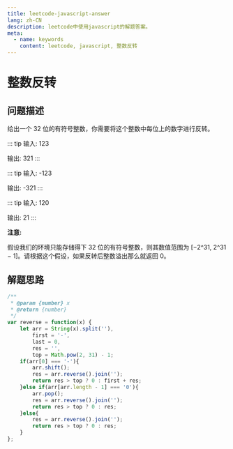 ```yaml
---
title: leetcode-javascript-answer
lang: zh-CN
description: leetcode中使用javascript的解题答案。
meta:
  - name: keywords
    content: leetcode, javascript, 整数反转
---
```


# 整数反转 #

## 问题描述 ##

给出一个 32 位的有符号整数，你需要将这个整数中每位上的数字进行反转。

::: tip
输入: 123

输出: 321
:::

::: tip
输入: -123

输出: -321
:::

::: tip
输入: 120

输出: 21
:::

**注意:**

假设我们的环境只能存储得下 32 位的有符号整数，则其数值范围为 [−2^31,  2^31 − 1]。请根据这个假设，如果反转后整数溢出那么就返回 0。

## 解题思路 ##

``` javascript
/**
 * @param {number} x
 * @return {number}
 */
var reverse = function(x) {
    let arr = String(x).split(''),
        first = '-',
        last = 0,
        res = '',
        top = Math.pow(2, 31) - 1;
    if(arr[0] === '-'){
        arr.shift();
        res = arr.reverse().join('');
        return res > top ? 0 : first + res;
    }else if(arr[arr.length - 1] === '0'){
        arr.pop();
        res = arr.reverse().join('');
        return res > top ? 0 : res;
    }else{
        res = arr.reverse().join('');
        return res > top ? 0 : res;
    }
};
```